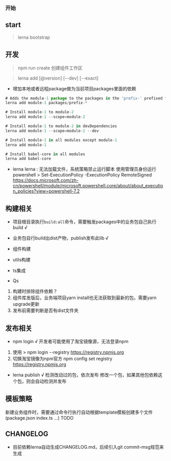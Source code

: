 ### 开始


## start 
> lerna bootstrap

## 开发
> npm run create 创建组件工作区

> lerna add [@version] [--dev] [--exact]
- 增加本地或者远程package做为当前项目packages里面的依赖
```js
# Adds the module-1 package to the packages in the 'prefix-' prefixed folders
lerna add module-1 packages/prefix-*

# Install module-1 to module-2
lerna add module-1 --scope=module-2

# Install module-1 to module-2 in devDependencies
lerna add module-1 --scope=module-2 --dev

# Install module-1 in all modules except module-1
lerna add module-1

# Install babel-core in all modules
lerna add babel-core
```


- lerna 
lerna : 无法加载文件，系统策略禁止运行脚本
使用管理员身份运行powershell  > Set-ExecutionPolicy -ExecutionPolicy RemoteSigned
https://docs.microsoft.com/zh-cn/powershell/module/microsoft.powershell.core/about/about_execution_policies?view=powershell-7.2

## 构建相关
- 项目根目录执行`build:all`命令，需要触发packages中的业务包自己执行build √
- 业务包自行build出dist产物，publish发布此lib √
- 组件构建
- utils构建
- ts集成

- Qs
1. 构建时排除组件依赖？
2. 组件库发版后，业务端项目yarn install也无法获取到最新的包，需要yarn upgrade更新
3. 发布前需要判断是否有dist文件夹


## 发布相关

- npm login √
开发者可能使用了淘宝镜像源，无法登录npm
1. 使用 > npm login --registry https://registry.npmjs.org
2. 切换淘宝镜像为npm官方 npm config set registry https://registry.npmjs.org

- lerna publish √
检测改动过的包，依次发布
修改一个包，如果其他包依赖这个包，则会自动检测并发布

## 模板策略
新建业务组件时，需要通过命令行执行自动根据template模板创建多个文件 (package.json index.ts ...) TODO


## CHANGELOG
- 目前依赖lerna自动生成CHANGELOG.md，后续引入git commit-msg规范来生成